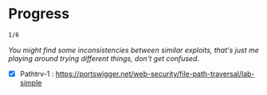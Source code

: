 # Progress

```bash
1/6
```

*You might find some inconsistencies between similar exploits, that's just me playing around trying different things, don't get confused.*

  - [x] Pathtrv-1 : https://portswigger.net/web-security/file-path-traversal/lab-simple
